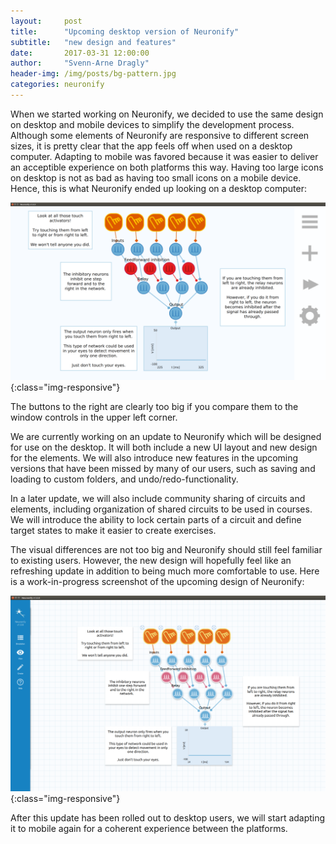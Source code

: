 ```yaml
---
layout:     post
title:      "Upcoming desktop version of Neuronify"
subtitle:   "new design and features"
date:       2017-03-31 12:00:00
author:     "Svenn-Arne Dragly"
header-img: /img/posts/bg-pattern.jpg
categories: neuronify
---
```


When we started working on Neuronify, we decided to use the same design on
desktop and mobile devices to simplify the development process.
Although some elements of Neuronify are responsive to different screen sizes,
it is pretty clear that the app feels off when used on a desktop computer.
Adapting to mobile was favored because it was easier to deliver an acceptible
experience on both platforms this way.
Having too large icons on desktop is not as bad as having too small icons on a
mobile device.
Hence, this is what Neuronify ended up looking on a desktop computer:

![Neuronify 1.0.9 on Ubuntu](/img/posts/neuronify-1.0.9-desktop.png){:class="img-responsive"}

The buttons to the right are clearly too big if you compare them to the window
controls in the upper left corner.

We are currently working on an update to Neuronify which will be designed for
use on the desktop.
It will both include a new UI layout and new design for the elements.
We will also introduce new features in the upcoming versions that have been
missed by many of our users, such as saving and loading to custom folders,
and undo/redo-functionality.

In a later update, we will also include community sharing of circuits and
elements, including organization of shared circuits to be used in courses.
We will introduce the ability to lock certain parts of a circuit and define
target states to make it easier to create exercises.

The visual differences are not too big and Neuronify should still feel familiar
to existing users.
However, the new design will hopefully feel like an refreshing update in
addition to being much more comfortable to use.
Here is a work-in-progress screenshot of the upcoming design of Neuronify:

![Neuronify 1.1 on Ubuntu](/img/posts/neuronify-1.1-desktop.png){:class="img-responsive"}

After this update has been rolled out to desktop users,
we will start adapting it to mobile again for a coherent experience between
the platforms.
